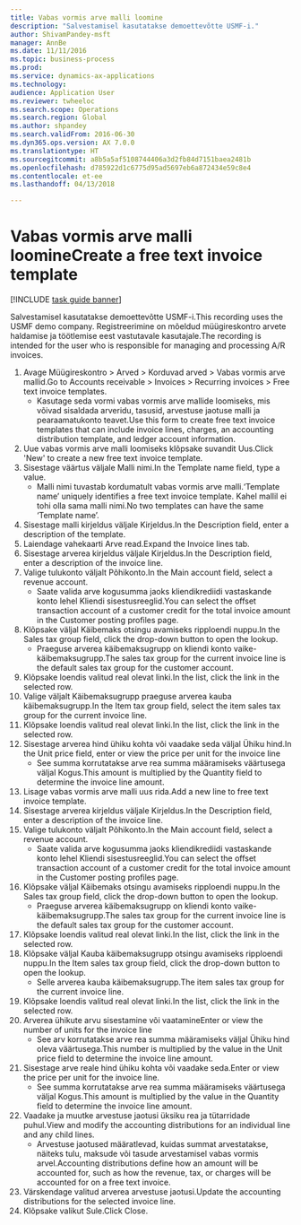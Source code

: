 ```yaml
--- 
title: Vabas vormis arve malli loomine
description: "Salvestamisel kasutatakse demoettevõtte USMF-i."
author: ShivamPandey-msft
manager: AnnBe
ms.date: 11/11/2016
ms.topic: business-process
ms.prod: 
ms.service: dynamics-ax-applications
ms.technology: 
audience: Application User
ms.reviewer: twheeloc
ms.search.scope: Operations
ms.search.region: Global
ms.author: shpandey
ms.search.validFrom: 2016-06-30
ms.dyn365.ops.version: AX 7.0.0
ms.translationtype: HT
ms.sourcegitcommit: a8b5a5af5108744406a3d2fb84d7151baea2481b
ms.openlocfilehash: d785922d1c6775d95ad5697eb6a872434e59c8e4
ms.contentlocale: et-ee
ms.lasthandoff: 04/13/2018

---
```

# <a name="create-a-free-text-invoice-template"></a><span data-ttu-id="e766a-103">Vabas vormis arve malli loomine</span><span class="sxs-lookup"><span data-stu-id="e766a-103">Create a free text invoice template</span></span>

[!INCLUDE [task guide banner](../../includes/task-guide-banner.md)]

<span data-ttu-id="e766a-104">Salvestamisel kasutatakse demoettevõtte USMF-i.</span><span class="sxs-lookup"><span data-stu-id="e766a-104">This recording uses the USMF demo company.</span></span> <span data-ttu-id="e766a-105">Registreerimine on mõeldud müügireskontro arvete haldamise ja töötlemise eest vastutavale kasutajale.</span><span class="sxs-lookup"><span data-stu-id="e766a-105">The recording is intended for the user who is responsible for managing and processing A/R invoices.</span></span>

1. <span data-ttu-id="e766a-106">Avage Müügireskontro > Arved > Korduvad arved > Vabas vormis arve mallid.</span><span class="sxs-lookup"><span data-stu-id="e766a-106">Go to Accounts receivable > Invoices > Recurring invoices > Free text invoice templates.</span></span>
    * <span data-ttu-id="e766a-107">Kasutage seda vormi vabas vormis arve mallide loomiseks, mis võivad sisaldada arveridu, tasusid, arvestuse jaotuse malli ja pearaamatukonto teavet.</span><span class="sxs-lookup"><span data-stu-id="e766a-107">Use this form to create free text invoice templates that can include invoice lines, charges, an accounting distribution template, and ledger account information.</span></span>  
2. <span data-ttu-id="e766a-108">Uue vabas vormis arve malli loomiseks klõpsake suvandit Uus.</span><span class="sxs-lookup"><span data-stu-id="e766a-108">Click 'New' to create a new free text invoice template.</span></span>
3. <span data-ttu-id="e766a-109">Sisestage väärtus väljale Malli nimi.</span><span class="sxs-lookup"><span data-stu-id="e766a-109">In the Template name field, type a value.</span></span>
    * <span data-ttu-id="e766a-110">Malli nimi tuvastab kordumatult vabas vormis arve malli.</span><span class="sxs-lookup"><span data-stu-id="e766a-110">‘Template name’ uniquely identifies a free text invoice template.</span></span> <span data-ttu-id="e766a-111">Kahel mallil ei tohi olla sama malli nimi.</span><span class="sxs-lookup"><span data-stu-id="e766a-111">No two templates can have the same ‘Template name’.</span></span>  
4. <span data-ttu-id="e766a-112">Sisestage malli kirjeldus väljale Kirjeldus.</span><span class="sxs-lookup"><span data-stu-id="e766a-112">In the Description field, enter a description of the template.</span></span>
5. <span data-ttu-id="e766a-113">Laiendage vahekaarti Arve read.</span><span class="sxs-lookup"><span data-stu-id="e766a-113">Expand the Invoice lines tab.</span></span>
6. <span data-ttu-id="e766a-114">Sisestage arverea kirjeldus väljale Kirjeldus.</span><span class="sxs-lookup"><span data-stu-id="e766a-114">In the Description field, enter a description of the invoice line.</span></span>
7. <span data-ttu-id="e766a-115">Valige tulukonto väljalt Põhikonto.</span><span class="sxs-lookup"><span data-stu-id="e766a-115">In the Main account field, select a revenue account.</span></span>
    * <span data-ttu-id="e766a-116">Saate valida arve kogusumma jaoks kliendikrediidi vastaskande konto lehel Kliendi sisestusreeglid.</span><span class="sxs-lookup"><span data-stu-id="e766a-116">You can select the offset transaction account of a customer credit for the total invoice amount in the Customer posting profiles page.</span></span>  
8. <span data-ttu-id="e766a-117">Klõpsake väljal Käibemaks otsingu avamiseks ripploendi nuppu.</span><span class="sxs-lookup"><span data-stu-id="e766a-117">In the Sales tax group field, click the drop-down button to open the lookup.</span></span>
    * <span data-ttu-id="e766a-118">Praeguse arverea käibemaksugrupp on kliendi konto vaike-käibemaksugrupp.</span><span class="sxs-lookup"><span data-stu-id="e766a-118">The sales tax group for the current invoice line is the default sales tax group for the customer account.</span></span>  
9. <span data-ttu-id="e766a-119">Klõpsake loendis valitud real olevat linki.</span><span class="sxs-lookup"><span data-stu-id="e766a-119">In the list, click the link in the selected row.</span></span>
10. <span data-ttu-id="e766a-120">Valige väljalt Käibemaksugrupp praeguse arverea kauba käibemaksugrupp.</span><span class="sxs-lookup"><span data-stu-id="e766a-120">In the Item tax group field, select the item sales tax group for the current invoice line.</span></span>
11. <span data-ttu-id="e766a-121">Klõpsake loendis valitud real olevat linki.</span><span class="sxs-lookup"><span data-stu-id="e766a-121">In the list, click the link in the selected row.</span></span>
12. <span data-ttu-id="e766a-122">Sisestage arverea hind ühiku kohta või vaadake seda väljal Ühiku hind.</span><span class="sxs-lookup"><span data-stu-id="e766a-122">In the Unit price field, enter or view the price per unit for the invoice line</span></span>
    * <span data-ttu-id="e766a-123">See summa korrutatakse arve rea summa määramiseks väärtusega väljal Kogus.</span><span class="sxs-lookup"><span data-stu-id="e766a-123">This amount is multiplied by the Quantity field to determine the invoice line amount.</span></span>  
13. <span data-ttu-id="e766a-124">Lisage vabas vormis arve malli uus rida.</span><span class="sxs-lookup"><span data-stu-id="e766a-124">Add a new line to free text invoice template.</span></span>
14. <span data-ttu-id="e766a-125">Sisestage arverea kirjeldus väljale Kirjeldus.</span><span class="sxs-lookup"><span data-stu-id="e766a-125">In the Description field, enter a description of the invoice line.</span></span>
15. <span data-ttu-id="e766a-126">Valige tulukonto väljalt Põhikonto.</span><span class="sxs-lookup"><span data-stu-id="e766a-126">In the Main account field, select a revenue account.</span></span>
    * <span data-ttu-id="e766a-127">Saate valida arve kogusumma jaoks kliendikrediidi vastaskande konto lehel Kliendi sisestusreeglid.</span><span class="sxs-lookup"><span data-stu-id="e766a-127">You can select the offset transaction account of a customer credit for the total invoice amount in the Customer posting profiles page.</span></span>  
16. <span data-ttu-id="e766a-128">Klõpsake väljal Käibemaks otsingu avamiseks ripploendi nuppu.</span><span class="sxs-lookup"><span data-stu-id="e766a-128">In the Sales tax group field, click the drop-down button to open the lookup.</span></span>
    * <span data-ttu-id="e766a-129">Praeguse arverea käibemaksugrupp on kliendi konto vaike-käibemaksugrupp.</span><span class="sxs-lookup"><span data-stu-id="e766a-129">The sales tax group for the current invoice line is the default sales tax group for the customer account.</span></span>  
17. <span data-ttu-id="e766a-130">Klõpsake loendis valitud real olevat linki.</span><span class="sxs-lookup"><span data-stu-id="e766a-130">In the list, click the link in the selected row.</span></span>
18. <span data-ttu-id="e766a-131">Klõpsake väljal Kauba käibemaksugrupp otsingu avamiseks ripploendi nuppu.</span><span class="sxs-lookup"><span data-stu-id="e766a-131">In the Item sales tax group field, click the drop-down button to open the lookup.</span></span>
    * <span data-ttu-id="e766a-132">Selle arverea kauba käibemaksugrupp.</span><span class="sxs-lookup"><span data-stu-id="e766a-132">The item sales tax group for the current invoice line.</span></span>  
19. <span data-ttu-id="e766a-133">Klõpsake loendis valitud real olevat linki.</span><span class="sxs-lookup"><span data-stu-id="e766a-133">In the list, click the link in the selected row.</span></span>
20. <span data-ttu-id="e766a-134">Arverea ühikute arvu sisestamine või vaatamine</span><span class="sxs-lookup"><span data-stu-id="e766a-134">Enter or view the number of units for the invoice line</span></span>
    * <span data-ttu-id="e766a-135">See arv korrutatakse arve rea summa määramiseks väljal Ühiku hind oleva väärtusega.</span><span class="sxs-lookup"><span data-stu-id="e766a-135">This number is multiplied by the value in the Unit price field to determine the invoice line amount.</span></span>  
21. <span data-ttu-id="e766a-136">Sisestage arve reale hind ühiku kohta või vaadake seda.</span><span class="sxs-lookup"><span data-stu-id="e766a-136">Enter or view the price per unit for the invoice line.</span></span> 
    * <span data-ttu-id="e766a-137">See summa korrutatakse arve rea summa määramiseks väärtusega väljal Kogus.</span><span class="sxs-lookup"><span data-stu-id="e766a-137">This amount is multiplied by the value in the Quantity field to determine the invoice line amount.</span></span>  
22. <span data-ttu-id="e766a-138">Vaadake ja muutke arvestuse jaotusi üksiku rea ja tütarridade puhul.</span><span class="sxs-lookup"><span data-stu-id="e766a-138">View and modify the accounting distributions for an individual line and any child lines.</span></span>
    * <span data-ttu-id="e766a-139">Arvestuse jaotused määratlevad, kuidas summat arvestatakse, näiteks tulu, maksude või tasude arvestamisel vabas vormis arvel.</span><span class="sxs-lookup"><span data-stu-id="e766a-139">Accounting distributions define how an amount will be accounted for, such as how the revenue, tax, or charges will be accounted for on a free text invoice.</span></span>  
23. <span data-ttu-id="e766a-140">Värskendage valitud arverea arvestuse jaotusi.</span><span class="sxs-lookup"><span data-stu-id="e766a-140">Update the accounting distributions for the selected invoice line.</span></span>
24. <span data-ttu-id="e766a-141">Klõpsake valikut Sule.</span><span class="sxs-lookup"><span data-stu-id="e766a-141">Click Close.</span></span>


